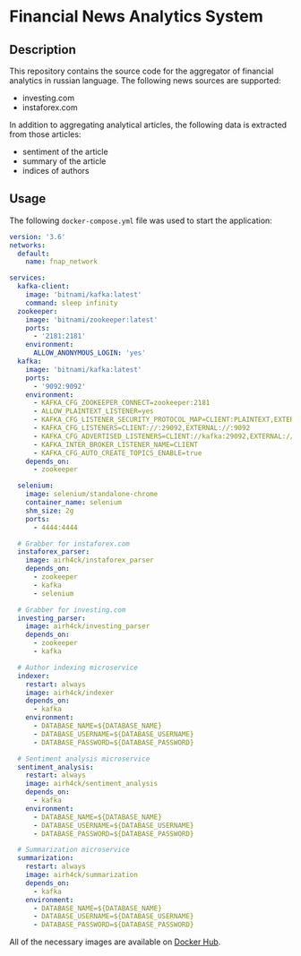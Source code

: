 # Financial News Analytics System

## Description

This repository contains the source code for the aggregator of financial analytics in russian language. The following news sources are supported:

* investing.com
* instaforex.com

In addition to aggregating analytical articles, the following data is extracted from those articles:

* sentiment of the article
* summary of the article
* indices of authors

## Usage

The following `docker-compose.yml` file was used to start the application:

```yml
version: '3.6'
networks:
  default:
    name: fnap_network

services:
  kafka-client:
    image: 'bitnami/kafka:latest'
    command: sleep infinity
  zookeeper:
    image: 'bitnami/zookeeper:latest'
    ports:
      - '2181:2181'
    environment:
      ALLOW_ANONYMOUS_LOGIN: 'yes'
  kafka:
    image: 'bitnami/kafka:latest'
    ports:
      - '9092:9092'
    environment:
      - KAFKA_CFG_ZOOKEEPER_CONNECT=zookeeper:2181
      - ALLOW_PLAINTEXT_LISTENER=yes
      - KAFKA_CFG_LISTENER_SECURITY_PROTOCOL_MAP=CLIENT:PLAINTEXT,EXTERNAL:PLAINTEXT
      - KAFKA_CFG_LISTENERS=CLIENT://:29092,EXTERNAL://:9092
      - KAFKA_CFG_ADVERTISED_LISTENERS=CLIENT://kafka:29092,EXTERNAL://localhost:9092
      - KAFKA_INTER_BROKER_LISTENER_NAME=CLIENT
      - KAFKA_CFG_AUTO_CREATE_TOPICS_ENABLE=true
    depends_on:
      - zookeeper

  selenium:
    image: selenium/standalone-chrome
    container_name: selenium
    shm_size: 2g
    ports:
      - 4444:4444

  # Grabber for instaforex.com
  instaforex_parser:
    image: airh4ck/instaforex_parser
    depends_on:
      - zookeeper
      - kafka
      - selenium

  # Grabber for investing.com
  investing_parser:
    image: airh4ck/investing_parser
    depends_on:
      - zookeeper
      - kafka

  # Author indexing microservice
  indexer:
    restart: always
    image: airh4ck/indexer
    depends_on:
      - kafka
    environment:
      - DATABASE_NAME=${DATABASE_NAME}
      - DATABASE_USERNAME=${DATABASE_USERNAME}
      - DATABASE_PASSWORD=${DATABASE_PASSWORD}

  # Sentiment analysis microservice
  sentiment_analysis:
    restart: always
    image: airh4ck/sentiment_analysis
    depends_on:
      - kafka
    environment:
      - DATABASE_NAME=${DATABASE_NAME}
      - DATABASE_USERNAME=${DATABASE_USERNAME}
      - DATABASE_PASSWORD=${DATABASE_PASSWORD}

  # Summarization microservice
  summarization:
    restart: always
    image: airh4ck/summarization
    depends_on:
      - kafka
    environment:
      - DATABASE_NAME=${DATABASE_NAME}
      - DATABASE_USERNAME=${DATABASE_USERNAME}
      - DATABASE_PASSWORD=${DATABASE_PASSWORD}
```

All of the necessary images are available on [Docker Hub](https://hub.docker.com/u/airh4ck).

